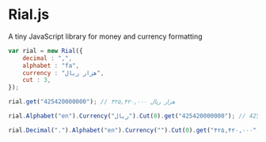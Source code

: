 # Rial.js
A tiny JavaScript library for money and currency formatting
```javascript
var rial = new Rial({
	decimal : ",",
	alphabet : "fa",
	currency : "هزار ریال",
	cut : 3,
});

rial.get("425420000000"); // ۴۲۵,۴۲۰,۰۰۰ هزار ریال

rial.Alphabet("en").Currency("ریال").Cut(0).get("425420000000"); // 425,420,000,000 ریال

rial.Decimal(".").Alphabet("en").Currency("").Cut(0).get("۴۲۵,۴۲۰,۰۰۰"); // 425.420.000
```
